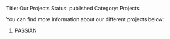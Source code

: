 Title: Our Projects
Status: published
Category: Projects

You can find more information about our different projects below:

1. [PASSIAN]({filename}/pages/projects/1_PASSIAN_project.md)

